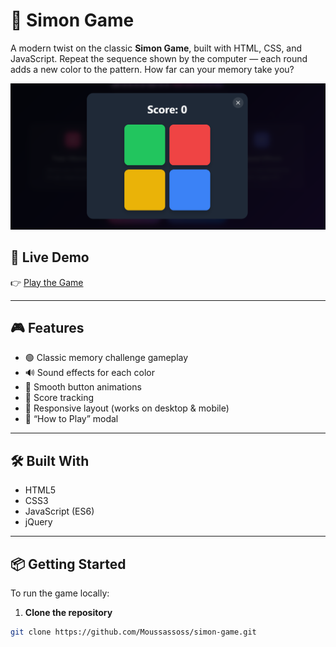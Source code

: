# 🧠 Simon Game

A modern twist on the classic **Simon Game**, built with HTML, CSS, and JavaScript. Repeat the sequence shown by the computer — each round adds a new color to the pattern. How far can your memory take you?

![Simon Game Screenshot](./screenshot.png) <!-- Replace with actual image path if you have one -->

## 🚀 Live Demo

👉 [Play the Game](https://moussassoss.github.io/simon-game/)  
<!-- Replace "your-username" with your actual GitHub username -->

---

## 🎮 Features

- 🟢 Classic memory challenge gameplay
- 🔊 Sound effects for each color
- 🎨 Smooth button animations
- 💯 Score tracking
- 📱 Responsive layout (works on desktop & mobile)
- 🧾 “How to Play” modal

---

## 🛠️ Built With

- HTML5
- CSS3
- JavaScript (ES6)
- jQuery

---

## 📦 Getting Started

To run the game locally:

1. **Clone the repository**

```bash
git clone https://github.com/Moussassoss/simon-game.git
